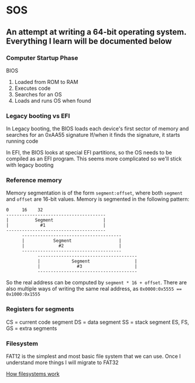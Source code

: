 # SOS

## An attempt at writing a 64-bit operating system. Everything I learn will be documented below

### Computer Startup Phase
BIOS
1. Loaded from ROM to RAM
2. Executes code
3. Searches for an OS
4. Loads and runs OS when found

### Legacy booting vs EFI
In Legacy booting, the BIOS loads each device's first sector of memory and 
searches for an 0xAA55 signature
If/when it finds the signature, it starts running code

In EFI, the BIOS looks at special EFI partitions, so the OS needs to be 
compiled as an EFI program. This seems more complicated so we'll stick with
legacy booting

### Reference memory

Memory segmentation is of the form `segment:offset`, where both `segment` and
`offset` are 16-bit values. Memory is segmented in the following pattern:

```
0     16    32
--------------------------------------
|          Segment                   |
|            #1                      |
--------------------------------------
      --------------------------------------
      |           Segment                  |
      |             #2                     |
      --------------------------------------
            --------------------------------------
            |            Segment                 |
            |              #3                    |
            --------------------------------------
```

So the real address can be computed by `segment * 16 + offset`. There are
also multiple ways of writing the same real address, as
`0x0000:0x5555 == 0x1000:0x1555`

### Registers for segments
CS = current code segment
DS = data segment
SS = stack segment
ES, FS, GS = extra segments

### Filesystem

FAT12 is the simplest and most basic file system that we can use. Once I 
understand more things I will migrate to FAT32

[How filesystems work](https://wiki.osdev.org/FAT)